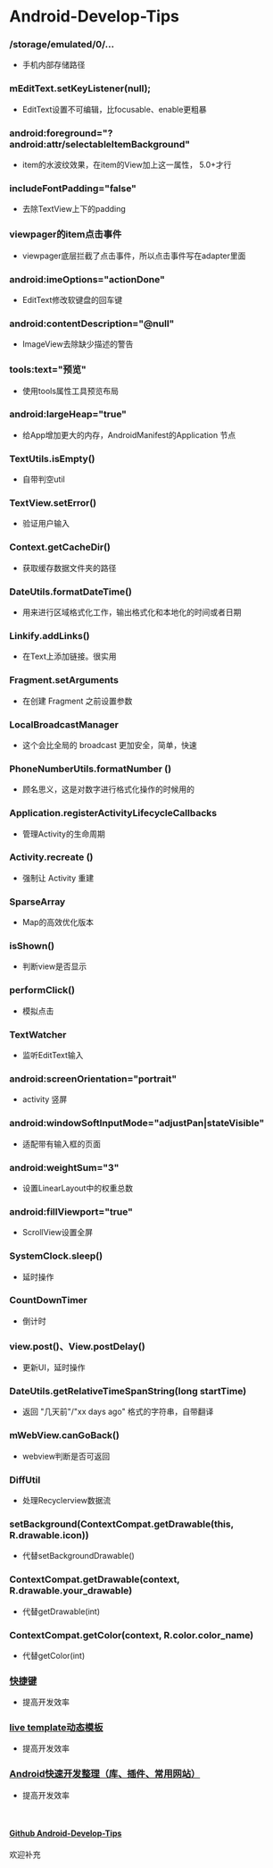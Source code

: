 # Android-Develop-Tips
### /storage/emulated/0/...
* 手机内部存储路径

### mEditText.setKeyListener(null); 
* EditText设置不可编辑，比focusable、enable更粗暴

### android:foreground="?android:attr/selectableItemBackground"
* item的水波纹效果，在item的View加上这一属性， 5.0+才行

### includeFontPadding="false"
* 去除TextView上下的padding

### viewpager的item点击事件
* viewpager底层拦截了点击事件，所以点击事件写在adapter里面

### android:imeOptions="actionDone"
* EditText修改软键盘的回车键

### android:contentDescription="@null"
* ImageView去除缺少描述的警告

### tools:text="预览"
* 使用tools属性工具预览布局 

### android:largeHeap="true"
*  给App增加更大的内存，AndroidManifest的Application 节点

### TextUtils.isEmpty() 
* 自带判空util

### TextView.setError() 
* 验证用户输入

### Context.getCacheDir()
* 获取缓存数据文件夹的路径

### DateUtils.formatDateTime() 
* 用来进行区域格式化工作，输出格式化和本地化的时间或者日期

### Linkify.addLinks() 
* 在Text上添加链接。很实用

### Fragment.setArguments
* 在创建 Fragment 之前设置参数

### LocalBroadcastManager
* 这个会比全局的 broadcast 更加安全，简单，快速

### PhoneNumberUtils.formatNumber ()
* 顾名思义，这是对数字进行格式化操作的时候用的

### Application.registerActivityLifecycleCallbacks
* 管理Activity的生命周期

### Activity.recreate ()
* 强制让 Activity 重建

### SparseArray
* Map的高效优化版本

### isShown()
* 判断view是否显示

### performClick()
* 模拟点击

### TextWatcher
* 监听EditText输入

### android:screenOrientation="portrait"
* activity 竖屏

### android:windowSoftInputMode="adjustPan|stateVisible"
* 适配带有输入框的页面

### android:weightSum="3"
* 设置LinearLayout中的权重总数

### android:fillViewport="true"
* ScrollView设置全屏

### SystemClock.sleep()
* 延时操作

### CountDownTimer
* 倒计时

### view.post()、View.postDelay()
* 更新UI，延时操作

### DateUtils.getRelativeTimeSpanString(long startTime)
* 返回 "几天前"/"xx days ago" 格式的字符串，自带翻译

### mWebView.canGoBack()
*  webview判断是否可返回

### DiffUtil
* 处理Recyclerview数据流

### setBackground(ContextCompat.getDrawable(this, R.drawable.icon))
* 代替setBackgroundDrawable()

### ContextCompat.getDrawable(context, R.drawable.your_drawable)
* 代替getDrawable(int)

### ContextCompat.getColor(context, R.color.color_name)
* 代替getColor(int)

### [快捷键](https://blog.csdn.net/yechaoa/article/details/53745386)
* 提高开发效率

### [live template动态模板](https://blog.csdn.net/yechaoa/article/details/77892495)
* 提高开发效率

### [Android快速开发整理（库、插件、常用网站）](https://github.com/yechaoa/Android-Rapid-Development)
* 提高开发效率

<br>

#### [Github Android-Develop-Tips](https://github.com/yechaoa/Android-Develop-Tips)

欢迎补充

